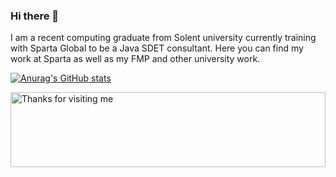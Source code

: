### Hi there 👋

I am a recent computing graduate from Solent university currently training with Sparta Global to be a Java SDET consultant. Here you can find my work at Sparta as well as my FMP and other university work.

[![Anurag's GitHub stats](https://github-readme-stats.vercel.app/api?username=jackingham&hide=stars)](https://github.com/anuraghazra/github-readme-stats)

        
<img height="120" alt="Thanks for visiting me" width="100%" src="https://github.com/dibyendu415/dibyendu415/blob/master/marquee.svg" />



<!--
**jackingham/jackingham** is a ✨ _special_ ✨ repository because its `README.md` (this file) appears on your GitHub profile.

Here are some ideas to get you started:

- 🔭 I’m currently working on ...
- 🌱 I’m currently learning ...
- 👯 I’m looking to collaborate on ...
- 🤔 I’m looking for help with ...
- 💬 Ask me about ...
- 📫 How to reach me: ...
- 😄 Pronouns: ...
- ⚡ Fun fact: ...
-->
